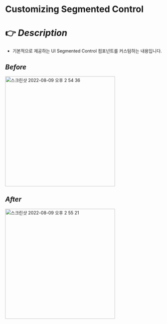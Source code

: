 # Customizing Segmented Control 
# 👉 _Description_
- 기본적으로 제공하는 UI Segmented Control 컴포넌트를 커스텀하는 내용입니다.

## _Before_
<img width="352" alt="스크린샷 2022-08-09 오후 2 54 36" src="https://user-images.githubusercontent.com/59044882/183580376-5991dab5-b293-43a1-9740-6bfa77afe175.png">

## _After_
<img width="352" alt="스크린샷 2022-08-09 오후 2 55 21" src="https://user-images.githubusercontent.com/59044882/183580427-722cb459-47df-45e2-90b6-99d587548258.png">
